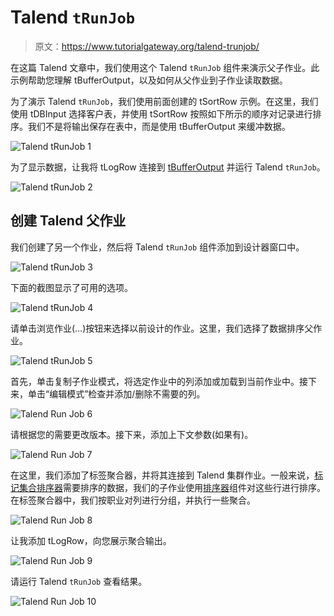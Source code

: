 # Talend `tRunJob`

> 原文：<https://www.tutorialgateway.org/talend-trunjob/>

在这篇 Talend 文章中，我们使用这个 Talend `tRunJob` 组件来演示父子作业。此示例帮助您理解 tBufferOutput，以及如何从父作业到子作业读取数据。

为了演示 Talend `tRunJob`，我们使用前面创建的 tSortRow 示例。在这里，我们使用 tDBInput 选择客户表，并使用 tSortRow 按照如下所示的顺序对记录进行排序。我们不是将输出保存在表中，而是使用 tBufferOutput 来缓冲数据。

![Talend `tRunJob` 1](img/818e9bfa63be120fdb6fb5ff9e309446.png)

为了显示数据，让我将 tLogRow 连接到 [tBufferOutput](https://www.tutorialgateway.org/talend-tbufferinput-and-tbufferoutput/) 并运行 Talend `tRunJob`。

![Talend `tRunJob` 2](img/9f16b079f263604e5f418f232a8df387.png)

## 创建 Talend 父作业

我们创建了另一个作业，然后将 Talend `tRunJob` 组件添加到设计器窗口中。

![Talend `tRunJob` 3](img/1a51f4d518f004f1032cfca5a732570a.png)

下面的截图显示了可用的选项。

![Talend `tRunJob` 4](img/ef4ccd92c7b17350de421f76c9ea7473.png)

请单击浏览作业(…)按钮来选择以前设计的作业。这里，我们选择了数据排序父作业。

![Talend `tRunJob` 5](img/df912900027f8328d25a8f5ee6863529.png)

首先，单击复制子作业模式，将选定作业中的列添加或加载到当前作业中。接下来，单击“编辑模式”检查并添加/删除不需要的列。

![Talend Run Job 6](img/7a67da924463dd1795a383936495c7f4.png)

请根据您的需要更改版本。接下来，添加上下文参数(如果有)。

![Talend Run Job 7](img/0f3e79c754dc6c0b2b4cff7c8363c3cb.png)

在这里，我们添加了标签聚合器，并将其连接到 Talend 集群作业。一般来说，[标记集合排序器](https://www.tutorialgateway.org/talend-aggregate-sorted-row/)需要排序的数据，我们的子作业使用[排序器](https://www.tutorialgateway.org/talend-sort-row-data/)组件对这些行进行排序。在标签聚合器中，我们按职业对列进行分组，并执行一些聚合。

![Talend Run Job 8](img/c8b5fc22d7b2335a340e1fc4bafeaaf3.png)

让我添加 tLogRow，向您展示聚合输出。

![Talend Run Job 9](img/f38ebd2c0d542446e095cdd5816f26da.png)

请运行 Talend `tRunJob` 查看结果。

![Talend Run Job 10](img/2b9ab6341612771f9c38321fc7d67894.png)